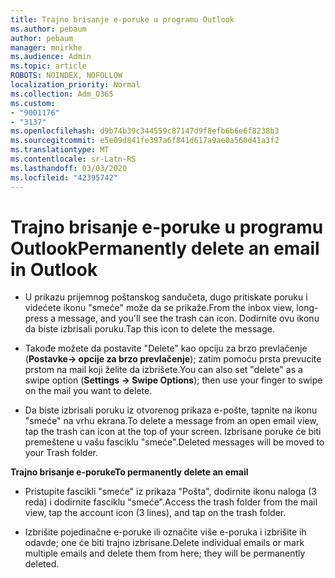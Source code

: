 ```yaml
---
title: Trajno brisanje e-poruke u programu Outlook
ms.author: pebaum
author: pebaum
manager: mnirkhe
ms.audience: Admin
ms.topic: article
ROBOTS: NOINDEX, NOFOLLOW
localization_priority: Normal
ms.collection: Adm_O365
ms.custom:
- "9001176"
- "3137"
ms.openlocfilehash: d9b74b39c344559c87147d9f8efb6b6e6f8238b3
ms.sourcegitcommit: e5e09d841fe397a6f841d617a9ae0a560d41a3f2
ms.translationtype: MT
ms.contentlocale: sr-Latn-RS
ms.lasthandoff: 03/03/2020
ms.locfileid: "42395742"
---
```

# <a name="permanently-delete-an-email-in-outlook"></a><span data-ttu-id="57b83-102">Trajno brisanje e-poruke u programu Outlook</span><span class="sxs-lookup"><span data-stu-id="57b83-102">Permanently delete an email in Outlook</span></span>

- <span data-ttu-id="57b83-103">U prikazu prijemnog poštanskog sandučeta, dugo pritiskate poruku i videćete ikonu "smeće" može da se prikaže.</span><span class="sxs-lookup"><span data-stu-id="57b83-103">From the inbox view, long-press a message, and you'll see the trash can icon.</span></span> <span data-ttu-id="57b83-104">Dodirnite ovu ikonu da biste izbrisali poruku.</span><span class="sxs-lookup"><span data-stu-id="57b83-104">Tap this icon to delete the message.</span></span>

- <span data-ttu-id="57b83-105">Takođe možete da postavite "Delete" kao opciju za brzo prevlačenje (**Postavke-> opcije za brzo prevlačenje**); zatim pomoću prsta prevucite prstom na mail koji želite da izbrišete.</span><span class="sxs-lookup"><span data-stu-id="57b83-105">You can also set "delete" as a swipe option (**Settings -> Swipe Options**); then use your finger to swipe on the mail you want to delete.</span></span> 

- <span data-ttu-id="57b83-106">Da biste izbrisali poruku iz otvorenog prikaza e-pošte, tapnite na ikonu "smeće" na vrhu ekrana.</span><span class="sxs-lookup"><span data-stu-id="57b83-106">To delete a message from an open email view, tap the trash can icon at the top of your screen.</span></span> <span data-ttu-id="57b83-107">Izbrisane poruke će biti premeštene u vašu fasciklu "smeće".</span><span class="sxs-lookup"><span data-stu-id="57b83-107">Deleted messages will be moved to your Trash folder.</span></span> 

<span data-ttu-id="57b83-108">**Trajno brisanje e-poruke**</span><span class="sxs-lookup"><span data-stu-id="57b83-108">**To permanently delete an email**</span></span>

- <span data-ttu-id="57b83-109">Pristupite fascikli "smeće" iz prikaza "Pošta", dodirnite ikonu naloga (3 reda) i dodirnite fasciklu "smeće".</span><span class="sxs-lookup"><span data-stu-id="57b83-109">Access the trash folder from the mail view, tap the account icon (3 lines), and tap on the trash folder.</span></span>

- <span data-ttu-id="57b83-110">Izbrišite pojedinačne e-poruke ili označite više e-poruka i izbrišite ih odavde; one će biti trajno izbrisane.</span><span class="sxs-lookup"><span data-stu-id="57b83-110">Delete individual emails or mark multiple emails and delete them from here; they will be permanently deleted.</span></span>